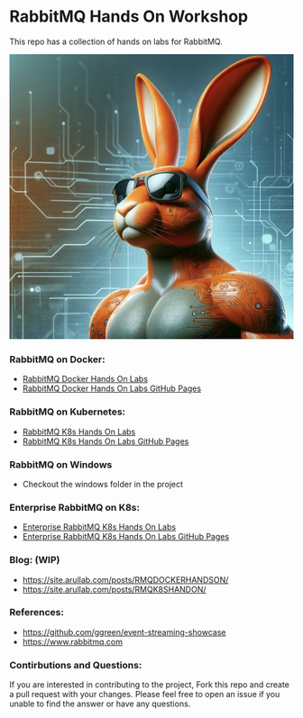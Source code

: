 # RabbitMQ Hands On Workshop

This repo has a collection of hands on  labs for RabbitMQ.

![RabbitMQ Screenshot](static/rmq.png)

### RabbitMQ on Docker:
- [RabbitMQ Docker Hands On Labs](https://github.com/cfkubo/rmq-workshop/tree/ed882554b7fc17952e482947ade64c67dbd580f0/docker)
- [RabbitMQ Docker Hands On Labs GitHub Pages](https://site.arullab.com/rmq-workshop/docker/)

### RabbitMQ on Kubernetes: 
- [RabbitMQ K8s Hands On Labs](https://github.com/cfkubo/rmq-workshop/tree/ed882554b7fc17952e482947ade64c67dbd580f0/k8s)
- [RabbitMQ K8s Hands On Labs GitHub Pages](https://site.arullab.com/rmq-workshop/k8s/)

### RabbitMQ on Windows
- Checkout the windows folder in the project

### Enterprise RabbitMQ on K8s:
- [Enterprise RabbitMQ K8s Hands On Labs](https://github.com/cfkubo/rmq-workshop/tree/a72ba615e222d369adc7bc25ca6de0aa27c3a5a9/EnterpriseRabbitMQ)
- [Enterprise RabbitMQ K8s Hands On Labs GitHub Pages](https://site.arullab.com/rmq-workshop/EnterpriseRabbitMQ/)



### Blog: (WIP)
-  https://site.arullab.com/posts/RMQDOCKERHANDSON/
-  https://site.arullab.com/posts/RMQK8SHANDON/


### References: 
- https://github.com/ggreen/event-streaming-showcase
- https://www.rabbitmq.com


### Contirbutions and Questions:
If you are interested in contributing to the project, Fork this repo and create a pull request with your changes. Please feel free to open an issue if you unable to find the answer or have any questions.
